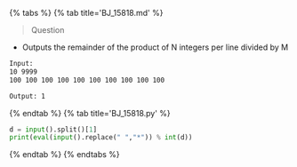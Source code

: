 {% tabs %}
{% tab title='BJ_15818.md' %}

> Question

* Outputs the remainder of the product of N integers per line divided by M

```txt
Input:
10 9999
100 100 100 100 100 100 100 100 100 100

Output: 1
```

{% endtab %}
{% tab title='BJ_15818.py' %}

```py
d = input().split()[1]
print(eval(input().replace(" ","*")) % int(d))
```

{% endtab %}
{% endtabs %}

